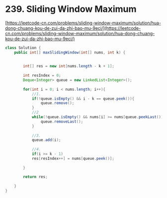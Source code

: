 # 239. Sliding Window Maximum



[https://leetcode-cn.com/problems/sliding-window-maximum/solution/hua-dong-chuang-kou-de-zui-da-zhi-bao-mu-9eci/](https://leetcode-cn.com/problems/sliding-window-maximum/solution/hua-dong-chuang-kou-de-zui-da-zhi-bao-mu-9eci/)

```java
class Solution {
    public int[] maxSlidingWindow(int[] nums, int k) {
        
        
        int[] res = new int[nums.length - k + 1];
        
        int resIndex = 0;
        Deque<Integer> queue = new LinkedList<Integer>();
        
        for(int i = 0; i < nums.length; i++){
            //1. 
            if(!queue.isEmpty() && i - k == queue.peek()){
                queue.remove();
            }
            //2
            while(!queue.isEmpty() && nums[i] >= nums[queue.peekLast()]){
                queue.removeLast();
            }
            
            //3.
            queue.add(i);
            
            //4. 
            if(i >= k - 1)
            res[resIndex++] = nums[queue.peek()];
           
        }
        
        return res;
        
    }
}
```
